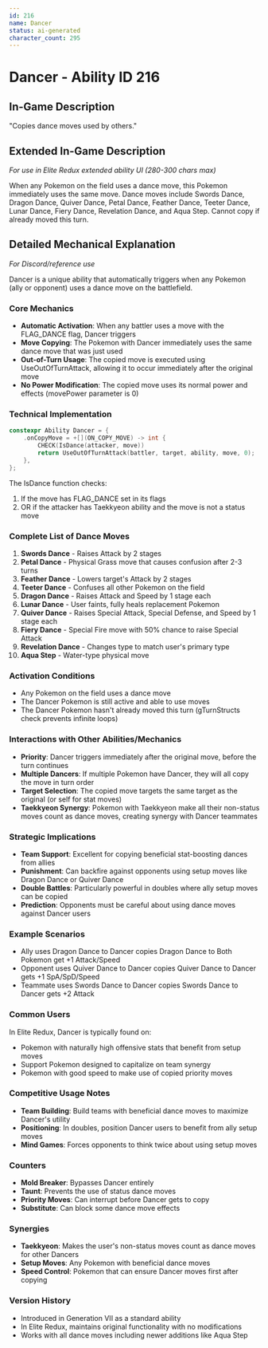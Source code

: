 ```yaml
---
id: 216
name: Dancer
status: ai-generated
character_count: 295
---
```


# Dancer - Ability ID 216

## In-Game Description
"Copies dance moves used by others."

## Extended In-Game Description
*For use in Elite Redux extended ability UI (280-300 chars max)*

When any Pokemon on the field uses a dance move, this Pokemon immediately uses the same move. Dance moves include Swords Dance, Dragon Dance, Quiver Dance, Petal Dance, Feather Dance, Teeter Dance, Lunar Dance, Fiery Dance, Revelation Dance, and Aqua Step. Cannot copy if already moved this turn.

## Detailed Mechanical Explanation
*For Discord/reference use*

Dancer is a unique ability that automatically triggers when any Pokemon (ally or opponent) uses a dance move on the battlefield.

### Core Mechanics
- **Automatic Activation**: When any battler uses a move with the FLAG_DANCE flag, Dancer triggers
- **Move Copying**: The Pokemon with Dancer immediately uses the same dance move that was just used
- **Out-of-Turn Usage**: The copied move is executed using UseOutOfTurnAttack, allowing it to occur immediately after the original move
- **No Power Modification**: The copied move uses its normal power and effects (movePower parameter is 0)

### Technical Implementation
```cpp
constexpr Ability Dancer = {
    .onCopyMove = +[](ON_COPY_MOVE) -> int {
        CHECK(IsDance(attacker, move))
        return UseOutOfTurnAttack(battler, target, ability, move, 0);
    },
};
```

The IsDance function checks:
1. If the move has FLAG_DANCE set in its flags
2. OR if the attacker has Taekkyeon ability and the move is not a status move

### Complete List of Dance Moves
1. **Swords Dance** - Raises Attack by 2 stages
2. **Petal Dance** - Physical Grass move that causes confusion after 2-3 turns
3. **Feather Dance** - Lowers target's Attack by 2 stages
4. **Teeter Dance** - Confuses all other Pokemon on the field
5. **Dragon Dance** - Raises Attack and Speed by 1 stage each
6. **Lunar Dance** - User faints, fully heals replacement Pokemon
7. **Quiver Dance** - Raises Special Attack, Special Defense, and Speed by 1 stage each
8. **Fiery Dance** - Special Fire move with 50% chance to raise Special Attack
9. **Revelation Dance** - Changes type to match user's primary type
10. **Aqua Step** - Water-type physical move

### Activation Conditions
- Any Pokemon on the field uses a dance move
- The Dancer Pokemon is still active and able to use moves
- The Dancer Pokemon hasn't already moved this turn (gTurnStructs check prevents infinite loops)

### Interactions with Other Abilities/Mechanics
- **Priority**: Dancer triggers immediately after the original move, before the turn continues
- **Multiple Dancers**: If multiple Pokemon have Dancer, they will all copy the move in turn order
- **Target Selection**: The copied move targets the same target as the original (or self for stat moves)
- **Taekkyeon Synergy**: Pokemon with Taekkyeon make all their non-status moves count as dance moves, creating synergy with Dancer teammates

### Strategic Implications
- **Team Support**: Excellent for copying beneficial stat-boosting dances from allies
- **Punishment**: Can backfire against opponents using setup moves like Dragon Dance or Quiver Dance
- **Double Battles**: Particularly powerful in doubles where ally setup moves can be copied
- **Prediction**: Opponents must be careful about using dance moves against Dancer users

### Example Scenarios
- Ally uses Dragon Dance to Dancer copies Dragon Dance to Both Pokemon get +1 Attack/Speed
- Opponent uses Quiver Dance to Dancer copies Quiver Dance to Dancer gets +1 SpA/SpD/Speed
- Teammate uses Swords Dance to Dancer copies Swords Dance to Dancer gets +2 Attack

### Common Users
In Elite Redux, Dancer is typically found on:
- Pokemon with naturally high offensive stats that benefit from setup moves
- Support Pokemon designed to capitalize on team synergy
- Pokemon with good speed to make use of copied priority moves

### Competitive Usage Notes
- **Team Building**: Build teams with beneficial dance moves to maximize Dancer's utility
- **Positioning**: In doubles, position Dancer users to benefit from ally setup moves
- **Mind Games**: Forces opponents to think twice about using setup moves

### Counters
- **Mold Breaker**: Bypasses Dancer entirely
- **Taunt**: Prevents the use of status dance moves
- **Priority Moves**: Can interrupt before Dancer gets to copy
- **Substitute**: Can block some dance move effects

### Synergies
- **Taekkyeon**: Makes the user's non-status moves count as dance moves for other Dancers
- **Setup Moves**: Any Pokemon with beneficial dance moves
- **Speed Control**: Pokemon that can ensure Dancer moves first after copying

### Version History
- Introduced in Generation VII as a standard ability
- In Elite Redux, maintains original functionality with no modifications
- Works with all dance moves including newer additions like Aqua Step
